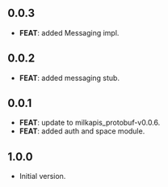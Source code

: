## 0.0.3

 - **FEAT**: added Messaging impl.

## 0.0.2

 - **FEAT**: added messaging stub.

## 0.0.1

 - **FEAT**: update to milkapis_protobuf-v0.0.6.
 - **FEAT**: added auth and space module.

## 1.0.0

- Initial version.

